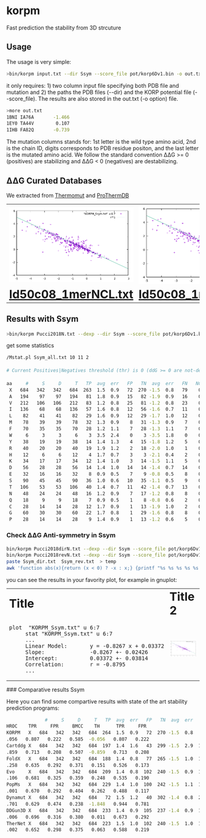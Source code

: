 # korpm

Fast prediction the stability from 3D strcuture

## Usage 

The usage is very simple:  

```sh
>bin/korpm input.txt --dir Ssym --score_file pot/korp6Dv1.bin -o out.txt
```
it only requires: 1) two column input file specifying both PDB file and mutation and 2) the paths the PDB files (--dir) and the KORP potential file (--score_file).  The results are also stored in the out.txt (-o option) file.

```sh
>more out.txt
1BNI IA76A       -1.466
1EY0 TA44V        0.107
1IHB FA82Q       -0.739
```
The mutation columns stands for: 1st letter is the wild type amino acid, 2nd is the chain ID, digits corresponds to PDB residue positon, and the last letter is the mutated amino acid. We follow the standard convention ΔΔG >= 0 (positives) are stabilizing and ΔΔG < 0 (negatives) are destabilizing.

## ΔΔG Curated Databases

We extracted from [Thermomut](http://biosig.unimelb.edu.au/thermomutdb/) and [ProThermDB](https://web.iitm.ac.in/bioinfo2/prothermdb/index.html)

<table border="0">

 <tr>
    <td>
     <img src="images/gnuplot.png">  </td>
    <td> 
      <img src="images/gnuplot.png">  </td>
 </tr>
  <tr>
    <td align="center" ><b style="font-size:30px"><a href="Id50c08_1merNCL.txt">Id50c08_1merNCL.txt</a> </b></td>
    <td align="center" ><b style="font-size:30px"><a href="Id50c08_1merNCLB.txt">Id50c08_1merNCLB.txt</a> </b></td>
 </tr></table>

## Results with Ssym



```sh
>bin/korpm Pucci2018N.txt --dexp --dir Ssym --score_file pot/korp6Dv1.bin -o Ssym_all.txt
```

get some statistics 

```sh
/Mstat.pl Ssym_all.txt 10 11 2

# Current Positives|Negatives threshold (thr) is 0 (ddG >= 0 are not-destabilizing [positives] and ddG < 0 are destabilizing [negatives]).

aa     #     S     D     T   TP  avg  err   FP   TN  avg  err   FN   NC    P     N    TPR   FPR   SPE   PPV   NPV   ACC   ERR  accn  RMSE   MAE    PCC    Sc   Ob1   Ob2   MCC
 X   684   342   342   684  263  1.5  0.9   72  270 -1.5  0.8   79    0   335   349 0.769 0.211 0.789 0.785 0.774 0.779 0.221 0.779 1.339 0.975  0.694  63.7  35.5   0.7  0.56
 A   194    97    97   194   81  1.8  0.9   15   82 -1.9  0.9   16    0    96    98 0.835 0.155 0.845 0.844 0.837 0.840 0.160 0.840 1.527 1.087  0.743  67.0  32.0   1.0  0.68
 V   212   106   106   212   83  1.2  0.8   25   81 -1.2  0.8   23    0   108   104 0.783 0.236 0.764 0.769 0.779 0.774 0.226 0.774 1.205 0.889  0.688  63.2  36.8   0.0  0.55
 I   136    68    68   136   57  1.6  0.8   12   56 -1.6  0.7   11    0    69    67 0.838 0.176 0.824 0.826 0.836 0.831 0.169 0.831 1.146 0.897  0.811  66.2  32.4   1.5  0.66
 L    82    41    41    82   29  1.6  0.9   12   29 -1.7  1.0   12    0    41    41 0.707 0.293 0.707 0.707 0.707 0.707 0.293 0.707 1.513 1.122  0.639  61.0  39.0   0.0  0.41
 M    78    39    39    78   32  1.3  0.9    8   31 -1.3  0.9    7    0    40    38 0.821 0.205 0.795 0.800 0.816 0.808 0.192 0.808 1.193 0.972  0.721  57.7  42.3   0.0  0.62
 F    70    35    35    70   28  1.2  1.1    7   28 -1.3  1.1    7    0    35    35 0.800 0.200 0.800 0.800 0.800 0.800 0.200 0.800 1.697 1.215  0.560  58.6  41.4   0.0  0.60
 W     6     3     3     6    3  3.5  2.4    0    3 -3.5  1.8    0    0     3     3 1.000 0.000 1.000 1.000 1.000 1.000 0.000 1.000 2.291 2.137  0.978  66.7  33.3   0.0  1.00
 Y    38    19    19    38   14  1.4  1.3    4   15 -1.8  1.2    5    0    18    20 0.737 0.211 0.789 0.778 0.750 0.763 0.237 0.763 1.896 1.364  0.609  71.1  28.9   0.0  0.53
 R    40    20    20    40   19  1.9  1.2    2   18 -2.0  1.0    1    0    21    19 0.950 0.100 0.900 0.905 0.947 0.925 0.075 0.925 1.456 1.080  0.794  75.0  25.0   0.0  0.85
 H    12     6     6    12    4  1.7  0.7    3    3 -2.1  0.4    2    0     7     5 0.667 0.500 0.500 0.571 0.600 0.583 0.417 0.583 1.193 0.857  0.788  66.7  33.3   0.0  0.17
 K    34    17    17    34   12  1.4  1.0    3   14 -1.5  1.1    5    0    15    19 0.706 0.176 0.824 0.800 0.737 0.765 0.235 0.765 1.593 1.032  0.695  67.6  32.4   0.0  0.53
 D    56    28    28    56   14  1.4  1.0   14   14 -1.4  0.7   14    0    28    28 0.500 0.500 0.500 0.500 0.500 0.500 0.500 0.500 1.512 1.234  0.366  50.0  50.0   0.0  0.00
 E    32    16    16    32    8  0.9  0.5    7    9 -0.8  0.5    8    0    15    17 0.500 0.438 0.562 0.533 0.529 0.531 0.469 0.531 0.712 0.605  0.722  84.4  15.6   0.0  0.06
 S    90    45    45    90   36  1.0  0.6   10   35 -1.1  0.5    9    0    46    44 0.800 0.222 0.778 0.783 0.795 0.789 0.211 0.789 0.880 0.630  0.765  70.0  27.8   2.2  0.58
 T   106    53    53   106   40  1.4  0.7   11   42 -1.4  0.7   13    0    51    55 0.755 0.208 0.792 0.784 0.764 0.774 0.226 0.774 0.973 0.806  0.756  53.8  45.3   0.9  0.55
 N    48    24    24    48   16  1.2  0.9    7   17 -1.2  0.8    8    0    23    25 0.667 0.292 0.708 0.696 0.680 0.688 0.312 0.688 1.277 0.949  0.581  60.4  39.6   0.0  0.38
 Q    18     9     9    18    7  0.9  0.5    1    8 -0.8  0.6    2    0     8    10 0.778 0.111 0.889 0.875 0.800 0.833 0.167 0.833 0.751 0.623  0.743  66.7  33.3   0.0  0.67
 C    28    14    14    28   12  1.7  0.9    1   13 -1.9  1.0    2    0    13    15 0.857 0.071 0.929 0.923 0.867 0.893 0.107 0.893 1.780 1.287  0.630  64.3  28.6   7.1  0.79
 G    60    30    30    60   22  1.7  0.8    1   29 -1.6  0.8    8    0    23    37 0.733 0.033 0.967 0.957 0.784 0.850 0.150 0.850 1.438 0.985  0.763  61.7  38.3   0.0  0.72
 P    28    14    14    28    9  1.4  0.9    1   13 -1.2  0.6    5    0    10    18 0.643 0.071 0.929 0.900 0.722 0.786 0.214 0.786 1.202 0.866  0.649  67.9  28.6   3.6  0.60
```

### Check ΔΔG Anti-symmetry in Ssym

```sh
bin/korpm Pucci2018dirN.txt --dexp --dir Ssym --score_file pot/korp6Dv1.bin -o Ssym_dir.txt
bin/korpm Pucci2018revN.txt --dexp --dir Ssym --score_file pot/korp6Dv1.bin -o Ssym_rev.txt
paste Ssym_dir.txt  Ssym_rev.txt  > temp
awk 'function abs(x){return (x < 0) ? -x : x;} {printf "%s %s %s %s %s %s %s %f  %f %s %s\n",$1,$19, $2, $20, $10, $11,$29, ($11+$29), abs(($11+$29)), $3, $4  }' temp > KORPM_Ssym.txt
```

you can see the results in your favority plot, for example in gnuplot:


<table border="0">
 <tr>
    <td><b style="font-size:30px">Title</b></td>
    <td><b style="font-size:30px">Title 2</b></td>
 </tr>
 <tr>
    <td><pre>plot  "KORPM_Ssym.txt" u 6:7
     stat "KORPM_Ssym.txt" u 6:7
     ...
     Linear Model:       y = -0.8267 x + 0.03372
     Slope:              -0.8267 +- 0.02426
     Intercept:          0.03372 +- 0.03814
     Correlation:        r = -0.8795
     ...</pre>
  </td>
    <td> 
      <img src="images/gnuplot.png" alt="Italian Trulli">  </td>
 </tr>
</table>
### Comparative results Ssym

Here you can find some compartive results with state of the art stability prediction programs:

```sh
              #     S     D     T   TP  avg  err   FP   TN  avg  err   FN   NC    P     N    TPR   FPR   SPE   PPV   NPV   ACC   ERR  accn  RMSE   MAE    PCC    Sc   Ob1   Ob2   MCC #   AUC_R   AUC_P   T
HROC    TPR     FPR     BMCC    TH      TPR     FPR
KORPM   X   684   342   342   684  264  1.5  0.9   72  270 -1.5  0.8   78    0   336   348 0.772 0.211 0.789 0.786 0.776 0.781 0.219 0.781 1.324 0.959  0.696  64.3  34.9   0.7  0.56 #   0.858   0.854  -0
.056   0.807   0.222   0.585  -0.056   0.807   0.222
Cartddg X   684   342   342   684  197  1.4  1.6   43  299 -1.5  2.9  145    0   240   444 0.576 0.126 0.874 0.821 0.673 0.725 0.275 0.725 3.438 2.633  0.633  52.3  41.1   6.6  0.47 #   0.809   0.815  -0
.859   0.713   0.208   0.507  -0.859   0.713   0.208
FoldX   X   684   342   342   684  188  1.4  0.8   77  265 -1.5  1.0  154    0   265   419 0.550 0.225 0.775 0.709 0.632 0.662 0.338 0.662 1.862 1.286  0.537  60.1  34.5   5.4  0.33 #   0.736   0.748  -0
.258   0.635   0.292   0.371   0.151   0.526   0.173
Evo     X   684   342   342   684  209  1.4  0.8  102  240 -1.5  0.9  133    0   311   373 0.611 0.298 0.702 0.672 0.643 0.656 0.344 0.656 1.562 1.123  0.543  61.7  34.9   3.4  0.31 #   0.741   0.753  -0
.106   0.681   0.325   0.359   0.248   0.535   0.190
PopMs   X   684   342   342   684  229  1.4  1.0  100  242 -1.5  1.1  113    0   329   355 0.670 0.292 0.708 0.696 0.682 0.689 0.311 0.689 1.581 1.147  0.521  56.6  42.4   1.0  0.38 #   0.755   0.738   0
.001   0.670   0.292   0.404   0.262   0.488   0.117
Dynamut X   684   342   342   684   72  1.5  1.2   40  302 -1.4  0.8  270    0   112   572 0.211 0.117 0.883 0.643 0.528 0.547 0.453 0.547 1.879 1.368  0.380  54.4  38.2   7.5  0.13 #   0.624   0.616  -0
.701   0.629   0.474   0.238  -1.848   0.944   0.781
DDGun3D X   684   342   342   684  233  1.4  0.9  105  237 -1.4  0.9  109    0   338   346 0.681 0.307 0.693 0.689 0.685 0.687 0.313 0.687 1.434 1.039  0.627  61.8  37.4   0.7  0.37 #   0.753   0.756  -0
.006   0.696   0.316   0.380   0.011   0.673   0.292
TherNet X   684   342   342   684  223  1.5  1.0  102  240 -1.5  1.0  119    0   325   359 0.652 0.298 0.702 0.686 0.669 0.677 0.323 0.677 1.531 1.093  0.551  58.2  40.9   0.9  0.35 #   0.745   0.742   0
.002   0.652   0.298   0.375   0.063   0.588   0.219
```








